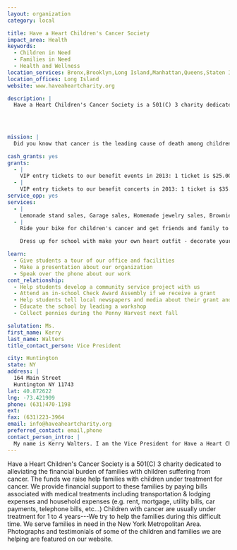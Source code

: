 ```yaml
---
layout: organization
category: local

title: Have a Heart Children's Cancer Society
impact_area: Health
keywords: 
  - Children in Need
  - Families in Need
  - Health and Wellness
location_services: Bronx,Brooklyn,Long Island,Manhattan,Queens,Staten Island,Greater New York,Outside NYC
location_offices: Long Island
website: www.haveaheartcharity.org

description: |
  Have a Heart Children's Cancer Society is a 501(C) 3 charity dedicated to alleviating the financial burden of families with children suffering from cancer.  The funds we raise help families with children under treatment for cancer.  We provide financial support to these families by paying bills associated with medical treatments including transportation & lodging expenses and household expenses (e.g. rent, mortgage, utility bills, car payments, telephone bills, etc...) Children with cancer are usually under treatment for 1 to 4 years---We try to help the families during this difficult time.  We serve families in need in the New York Metropolitan Area.  Photographs and testimonials of some of the children and families we are helping are featured on our website.

  

  
mission: |
  Did you know that cancer is the leading cause of death among children in the United States? Nearly ten-thousand kids are diagnosed each year. Have a Heart Children's Cancer Society was formed for the sole purpose of improving the quality of life for these courageous children and their families. Our team is dedicated to collaborating with hospitals, medical centers and other children's organizations to locate families who have financially fallen prey to this debilitating disease. Once identified, we are able to assist them with medical bills, treatments, equipment, transportation and household expenses. 

cash_grants: yes
grants: 
  - |
    VIP entry tickets to our benefit events in 2013: 1 ticket is $25.00. Our charity would provide special seating and arrangements for the Common Cents students VIP ticket holders.
  - |
    VIP entry tickets to our benefit concerts in 2013: 1 ticket is $35.00. Our charity would provide special seating and arrangements for the Common Cents students VIP ticket holders.
service_opp: yes
services: 
  - |
    Lemonade stand sales, Garage sales, Homemade jewelry sales, Brownie and cookie sales
  - |
    Ride your bike for children's cancer and get friends and family to donate for the ride.

    Dress up for school with make your own heart outfit - decorate your face or clothes with hearts for the day and have teachers and school faculty donate that day for dressing up.

learn: 
  - Give students a tour of our office and facilities
  - Make a presentation about our organization
  - Speak over the phone about our work
cont_relationship: 
  - Help students develop a community service project with us
  - Attend an in-school Check Award Assembly if we receive a grant
  - Help students tell local newspapers and media about their grant and/or project with us
  - Educate the school by leading a workshop
  - Collect pennies during the Penny Harvest next fall

salutation: Ms.
first_name: Kerry
last_name: Walters
title_contact_person: Vice President

city: Huntington
state: NY
address: |
  164 Main Street  
  Huntington NY 11743
lat: 40.872622
lng: -73.421909
phone: (631)470-1198
ext: 
fax: (631)223-3964
email: info@haveaheartcharity.org
preferred_contact: email,phone
contact_person_intro: |
  My name is Kerry Walters. I am the Vice President for Have a Heart Children's Cancer Society.  We help families who have children with cancer. Often when a child has cancer, one or both parents may need to stop working to take care of their child.  They may need to bring their child to doctors’ appointments or to the hospital for treatment.  The family may have some trouble paying bills for medical expenses (e.g. treatment, transportation, and lodging) and household bills (e.g. rent, mortgage, utility, car payments).  This is where we help.  We take care of paying some of the family's bills.  This way the family can focus all of their attention on their child's medical care and not have to worry about how they are going to pay for some of their medical and household expenses.  We try to make things easier for these families-----who are already going through a very tough time in their lives.  Thank you for considering Have a Heart Children's Cancer Society for your school’s Common Cents Penny Harvest funds. Together we can make a difference so contact me for all kinds of ideas and thank you so much!
---
```

Have a Heart Children's Cancer Society is a 501(C) 3 charity dedicated to alleviating the financial burden of families with children suffering from cancer.  The funds we raise help families with children under treatment for cancer.  We provide financial support to these families by paying bills associated with medical treatments including transportation & lodging expenses and household expenses (e.g. rent, mortgage, utility bills, car payments, telephone bills, etc...) Children with cancer are usually under treatment for 1 to 4 years---We try to help the families during this difficult time.  We serve families in need in the New York Metropolitan Area.  Photographs and testimonials of some of the children and families we are helping are featured on our website.



